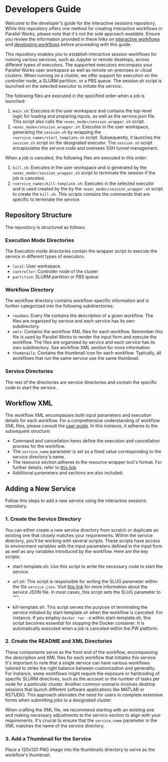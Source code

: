 # Developers Guide
Welcome to the developer's guide for the interactive sessions repository. While this repository offers one method for creating interactive workflows in Parallel Works, please note that it's not the sole approach available. Ensure you review the information provided in these links on [interactive workflows](https://parallelworks.com/docs/workflows/interactive-sessions) and [developing workflows](https://parallelworks.com/docs/workflows/creating-workflows) before proceeding with this guide.

This repository enables you to establish interactive session workflows for running various services, such as Jupyter or remote desktops, across different types of executors. The supported executors encompass your Parallel Works user workspace as well as remote on-premises or cloud clusters. When running on a cluster, we offer support for execution on the controller node, a SLURM partition, or a PBS queue. The session.sh script is launched on the selected executor to initiate the service.. 

The following files are executed in the specified order when a job is launched:
1. `main.sh`: Executes in the user workspace and contains the top-level logic for loading and preparing inputs, as well as the service.json file. This script also calls the `<exec_mode>/session_wrapper.sh` script.
2. `<exec_mode>/session_wrapper.sh`: Executes in the user workspace, generating the `session.sh` by wrapping the `<service_name>/start_template.sh` script. Subsequently, it launches the `session.sh` script on the designated executor. The `session.sh` script encapsulates the service code and oversees SSH tunnel management.

When a job is canceled, the following files are executed in this order:
1. `kill.sh`:  Executes in the user workspace and is generated by the `<exec_mode>/session_wrapper.sh` script to terminate the session if the job is canceled.
2. `<service_name>/kill-template.sh`: Executes in the selected executor and is used created by the by the `<exec_mode>/session_wrapper.sh` script to create the `kill.sh`. This scripts contains the commands that are specific to terminate the service.

## Repository Structure
The repository is structured as follows:

### Execution Mode Directories
The Execution mode directories contain the wrapper script to execute the service in different types of executors: 
- `local`: User workspace
- `controller`: Controller node of the cluster
- `partition`: SLURM partition or PBS queue

### Workflow Directory
The workflow directory contains workflow-specific information and is further categorized into the following subdirectories:
- `readmes`: Every file contains the description of a given workflow. The files are organized by service and each service has its own subdirectory.
- `xmls`: Contains the workflow XML files for each workflow. Remember this file is used by Parallel Works to render the input form and execute the workflow. The files are organized by service and each service has its own subdirectory. See workflow XML section for more information. 
- `thumbnails`: Contains the thumbnail icon for each workflow. Typically, all workflows that run the same service use the same thumbnail. 

### Service Directories
The rest of the directories are service directories and contain the specific code to start the service.

## Workflow XML
The workflow XML encompasses both input parameters and execution details for each workflow. For a comprehensive understanding of workflow XML files, please consult the [user guide](https://parallelworks.com/docs/workflows/creating-workflows#form-configuration). In this instance, it adheres to the subsequent structure:

- Command and cancellation items define the execution and cancellation process for the workflow.
- The `service_name` parameter is set as a fixed value corresponding to the service directory's name.
- The resource section adheres to the resource wrapper tool's format. For further details, refer to [this link](https://github.com/parallelworks/interactive_session/blob/main/utils/input_form_resource_wrapper.py).
- Additional parameters and sections are also included.

## Adding a New Service
Follow this steps to add a new service using the interactive sessions repository.

### 1. Create the Service Directory
 You can either create a new service directory from scratch or duplicate an existing one that closely matches your requirements. Within the service directory, you'll be working with several scripts. These scripts have access to environment variables with the input parameters defined in the input form as well as any variables introduced by the workflow. Here are the key scripts:

- start-template.sh: Use this script to write the necessary code to start the service.
- url.sh: This script is responsible for writing the SLUG parameter within the file `service.json`. Visit [this link](https://parallelworks.com/docs/workflows/creating-workflows#servicejson) for more information about the service JSON file. In most cases, this script sets the SLUG parameter to "\"".

- kill-template.sh: This script serves the purpose of terminating the service initiated by start-template.sh when the workflow is canceled. For instance, if you employ `docker run -d` within start-template.sh, this script becomes essential for stopping the Docker container. It is automatically executed when a job is canceled within the PW platform.

### 2. Create the README and XML Directories
These components serve as the front end of the workflow, encompassing the description and XML files for each workflow that initiates this service. It's important to note that a single service can have various workflows tailored to strike the right balance between customization and generality. For instance, some workflows might require the exposure or hardcoding of specific SLURM directives, such as the account or the number of tasks per node for a particular cluster. Another common scenario involves desktop sessions that launch different software applications like MATLAB or RSTUDIO. This approach alleviates the need for users to complete extensive forms when submitting jobs to a designated cluster.

When crafting the XML file, we recommend starting with an existing one and making necessary adjustments to the service section to align with your requirements. It's crucial to ensure that the `service_name` parameter in the XML matches the name of the service directory.

### 3. Add a Thumbnail for the Service
Place a 120x120 PNG image into the thumbnails directory to serve as the workflow's thumbnail.

